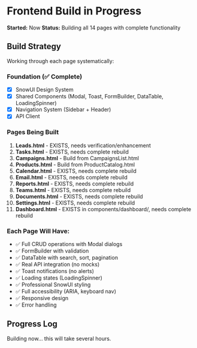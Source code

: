 # Frontend Build in Progress

**Started:** Now
**Status:** Building all 14 pages with complete functionality

## Build Strategy

Working through each page systematically:

### Foundation (✅ Complete)
- [x] SnowUI Design System
- [x] Shared Components (Modal, Toast, FormBuilder, DataTable, LoadingSpinner)
- [x] Navigation System (Sidebar + Header)
- [x] API Client

### Pages Being Built

1. **Leads.html** - EXISTS, needs verification/enhancement
2. **Tasks.html** - EXISTS, needs complete rebuild
3. **Campaigns.html** - Build from CampaignsList.html
4. **Products.html** - Build from ProductCatalog.html
5. **Calendar.html** - EXISTS, needs complete rebuild
6. **Email.html** - EXISTS, needs complete rebuild
7. **Reports.html** - EXISTS, needs complete rebuild
8. **Teams.html** - EXISTS, needs complete rebuild
9. **Documents.html** - EXISTS, needs complete rebuild
10. **Settings.html** - EXISTS, needs complete rebuild
11. **Dashboard.html** - EXISTS in components/dashboard/, needs complete rebuild

### Each Page Will Have:
- ✅ Full CRUD operations with Modal dialogs
- ✅ FormBuilder with validation
- ✅ DataTable with search, sort, pagination
- ✅ Real API integration (no mocks)
- ✅ Toast notifications (no alerts)
- ✅ Loading states (LoadingSpinner)
- ✅ Professional SnowUI styling
- ✅ Full accessibility (ARIA, keyboard nav)
- ✅ Responsive design
- ✅ Error handling

## Progress Log

Building now... this will take several hours.
